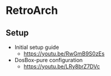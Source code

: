 # RetroArch

## Setup

- Initial setup guide
  - https://youtu.be/RwGmB9S0zEs
- DosBox-pure configuration
  - https://youtu.be/LRy8brZ7DVc
